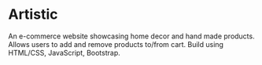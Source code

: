 # Artistic
  An e-commerce website showcasing home decor and hand made products. Allows users to add and remove products to/from cart.
  Build using HTML/CSS, JavaScript, Bootstrap.
